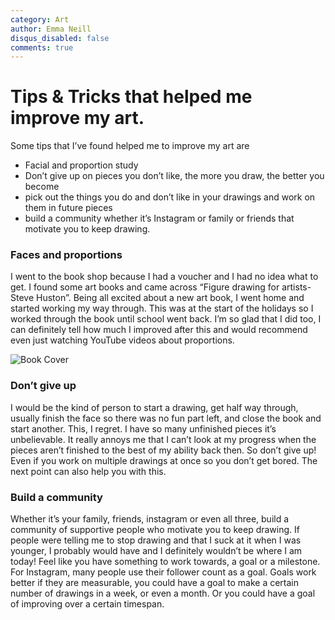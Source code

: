 ```yaml
---
category: Art
author: Emma Neill
disqus_disabled: false
comments: true
---
```


# Tips & Tricks that helped me improve my art.

Some tips that I’ve found helped me to improve my art are 
* Facial and proportion study
* Don’t give up on pieces you don’t like, the more you draw, the better you become
* pick out the things you do and don’t like in your drawings and work on them in future pieces
* build a community whether it’s Instagram or family or friends that motivate you to keep drawing.

### Faces and proportions
I went to the book shop because I had a voucher and I had no idea what to get. I found some art books and came across “Figure drawing for artists- Steve Huston”. Being all excited about a new art book, I went home and started working my way through. This was at the start of the holidays so I worked through the book until school went back. I’m so glad that I did too, I can definitely tell how much I improved after this and would recommend even just watching YouTube videos about proportions.

![Book Cover]({{site.url}}/assets/DEE48AE9-AA21-488F-B97C-8E3A0D914E02.jpeg)

### Don’t give up

I would be the kind of person to start a drawing, get half way through, usually finish the face so there was no fun part left, and close the book and start another. This, I regret. I have so many unfinished pieces it’s unbelievable. It really annoys me that I can’t look at my progress when the pieces aren’t finished to the best of my ability back then. So don’t give up! Even if you work on multiple drawings at once so you don’t get bored. The next point can also help you with this.

### Build a community

Whether it’s your family, friends, instagram or even all three, build a community of supportive people who motivate you to keep drawing. If people were telling me to stop drawing and that I suck at it when I was younger, I probably would have and I definitely wouldn’t be where I am today! Feel like you have something to work towards, a goal or a milestone. For Instagram, many people use their follower count as a goal. Goals work better if they are measurable, you could have a goal to make a certain number of drawings in a week, or even a month. Or you could have a goal of improving over a certain timespan.
